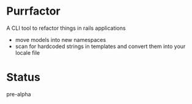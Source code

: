 # Purrfactor
A CLI tool to refactor things in rails applications

- move models into new namespaces
- scan for hardcoded strings in templates and convert them into your locale file

# Status
pre-alpha



